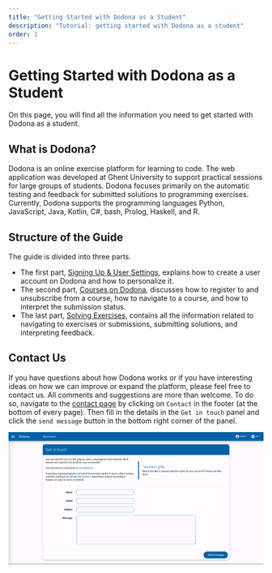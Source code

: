 ```yaml
---
title: "Getting Started with Dodona as a Student"
description: "Tutorial: getting started with Dodona as a student"
order: 1
---
```


# Getting Started with Dodona as a Student
On this page, you will find all the information you need to get started with Dodona as a student.

## What is Dodona?

Dodona is an online exercise platform for learning to code. The web application was developed at Ghent University to support practical sessions for large groups of students. Dodona focuses primarily on the automatic testing and feedback for submitted solutions to programming exercises. Currently, Dodona supports the programming languages Python, JavaScript, Java, Kotlin, C#, bash, Prolog, Haskell, and R.

## Structure of the Guide

The guide is divided into three parts.

* The first part, [Signing Up & User Settings](../login-and-settings/), explains how to create a user account on Dodona and how to personalize it.
* The second part, [Courses on Dodona](../courses/), discusses how to register to and unsubscribe from a course, how to navigate to a course, and how to interpret the submission status.
* The last part, [Solving Exercises](../exercises/), contains all the information related to navigating to exercises or submissions, submitting solutions, and interpreting feedback.

## Contact Us

If you have questions about how Dodona works or if you have interesting ideas on how we can improve or expand the platform, please feel free to contact us. All comments and suggestions are more than welcome. To do so, navigate to the [contact page](https://dodona.be/en/contact/) by clicking on `Contact` in the footer (at the bottom of every page).
Then fill in the details in the `Get in touch` panel and click the `send message` button in the bottom right corner of the panel.

![image](./contact.png)
